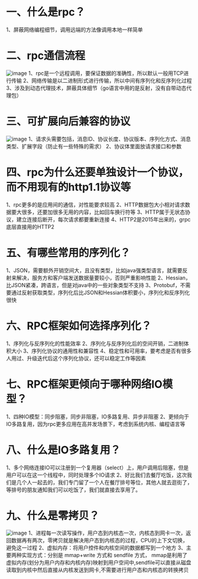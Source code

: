 # 一、什么是rpc？
1、屏蔽网络编程细节，调用远端的方法像调用本地一样简单
# 二、rpc通信流程
![image](https://github.com/user-attachments/assets/3a3ff586-4054-4b8e-9cda-3ee5fcb377b9)
1、rpc是一个远程调用，要保证数据的准确性，所以默认一般用TCP进行传输
2、网络传输是以二进制形式进行传输，所以中间有序列化和反序列化过程
3、涉及到动态代理技术，屏蔽具体细节（go语言中用的是反射，没有自带动态代理包）
# 三、可扩展向后兼容的协议
![image](https://github.com/user-attachments/assets/cde9f46d-076e-4e32-8860-c5389a734180)
1、请求头需要包括，消息ID、协议长度、协议版本、序列化方式、消息类型、扩展字段（防止有一些特殊的需求）
2、协议体里面放请求接口和参数
# 四、rpc为什么还要单独设计一个协议，而不用现有的http1.1协议等
1、rpc更多的是应用间的通信，对性能要求较高
2、HTTP数据包大小相对请求数据要大很多，还要加很多无用的内容，比如回车换行符等
3、HTTP属于无状态协议，建立连接后断开，每次请求都要重新连接
4、HTTP2是2015年出来的，grpc底层直接用的HTTP2
# 五、有哪些常用的序列化？
1、JSON，需要额外开销空间大，且没有类型，比如java强类型语言，就需要反射来解决，服务方和客户端发送数据量要较小，否则严重影响性能
2、Hessian，比JSON紧凑，跨语言，但是对java中的一些对象类型不支持
3、Protobuf，不需要通过反射获取类型，序列化后比JSON和Hessian体积要小，序列化和反序列化很快
# 六、RPC框架如何选择序列化？
1、序列化与反序列化的性能效率
2、序列化与反序列化后的空间开销，二进制体积大小
3、序列化协议的通用性和兼容性
4、稳定性和可用率，要考虑是否有很多人用过、升级迭代后这个序列化协议，还可以稳定工作等因素
# 七、RPC框架更倾向于哪种网络IO模型？
1、四种IO模型：同步阻塞，同步非阻塞，IO多路复用、异步非阻塞
2、更倾向于IO多路复用，因为rpc更多应用在高并发场景下，考虑到系统内核、编程语言等
# 八、什么是IO多路复用？
1、多个网络连接IO可以注册到一个复用器（select）上，用户调用后阻塞，但是用户可以在这一个线程中，同时处理多个IO请求
2、好比我们去餐厅吃饭，这次我们是几个人一起去的，我们专门留了一个人在餐厅排号等位，其他人就去逛街了，等排号的朋友通知我们可以吃饭了，我们就直接去享用了。
# 九、什么是零拷贝？
![image](https://github.com/user-attachments/assets/91530da1-38e6-4bdf-ac61-87cf7066fae6)
1、进程每一次读写操作，用户态到内核态一次，内核态到网卡一次，返回数据再有两次，零拷贝就是解决用户态到内核态的过程，CPU的上下文切换，避免这一过程
2、虚拟内存：将用户控件和内核空间的数据都写到一个地方
3、主要两种实现方式：分别是 mmap+write 方式和 sendfile 方式，
mmap是利用了虚拟内存(划分为用户内存和内核内存)映射到用户空间中,sendfile可以直接从磁盘读取到内核中然后直接从内核发送到网卡,不需要进行用户态和内核态的转换拷贝

